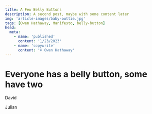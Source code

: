 ```yaml
---
title: A Few Belly Buttons
description: A second post, maybe with some content later
img: 'article-images/baby-outtie.jpg'
tags: [Owen Hathaway, Manifesto, belly-button]
head:
  meta:
    - name: 'published'
      content: '1/23/2023'
    - name: 'copywrite'
      content: '© Owen Hathaway'
---
```

# Everyone has a belly button, some have two

David

Julian
